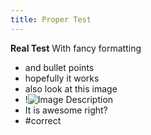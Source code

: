 ```yaml
---
title: Proper Test
---
```

**Real Test**
With fancy formatting
- and bullet points
- hopefully it works
- also look at this image
- !![Image Description](/images/Pasted%20image%2020250125211526.png)
- It is awesome right?
- #correct